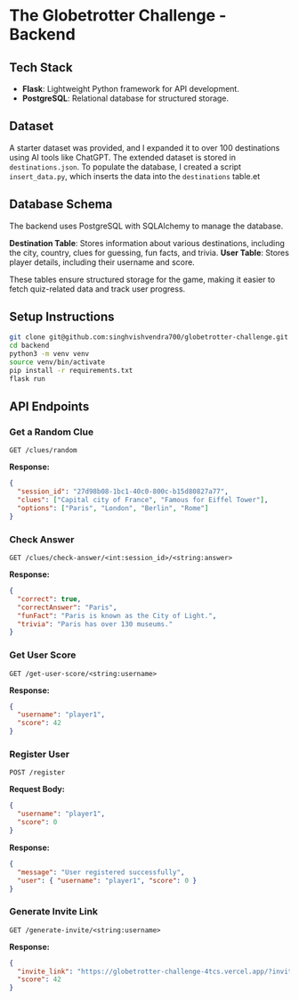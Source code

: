 # The Globetrotter Challenge - Backend

## Tech Stack

- **Flask**: Lightweight Python framework for API development.
- **PostgreSQL**: Relational database for structured storage.

## Dataset

A starter dataset was provided, and I expanded it to over 100 destinations using AI tools like ChatGPT. The extended dataset is stored in `destinations.json`. To populate the database, I created a script `insert_data.py`, which inserts the data into the `destinations` table.et

## Database Schema

The backend uses PostgreSQL with SQLAlchemy to manage the database.

**Destination Table**: Stores information about various destinations, including the city, country, clues for guessing, fun facts, and trivia.
**User Table**: Stores player details, including their username and score.

These tables ensure structured storage for the game, making it easier to fetch quiz-related data and track user progress.

## Setup Instructions

```sh
git clone git@github.com:singhvishvendra700/globetrotter-challenge.git
cd backend
python3 -m venv venv
source venv/bin/activate
pip install -r requirements.txt
flask run
```

## API Endpoints

### Get a Random Clue

```http
GET /clues/random
```

**Response:**

```json
{
  "session_id": "27d98b08-1bc1-40c0-800c-b15d80827a77",
  "clues": ["Capital city of France", "Famous for Eiffel Tower"],
  "options": ["Paris", "London", "Berlin", "Rome"]
}
```

### Check Answer

```http
GET /clues/check-answer/<int:session_id>/<string:answer>
```

**Response:**

```json
{
  "correct": true,
  "correctAnswer": "Paris",
  "funFact": "Paris is known as the City of Light.",
  "trivia": "Paris has over 130 museums."
}
```

### Get User Score

```http
GET /get-user-score/<string:username>
```

**Response:**

```json
{
  "username": "player1",
  "score": 42
}
```

### Register User

```http
POST /register
```

**Request Body:**

```json
{
  "username": "player1",
  "score": 0
}
```

**Response:**

```json
{
  "message": "User registered successfully",
  "user": { "username": "player1", "score": 0 }
}
```

### Generate Invite Link

```http
GET /generate-invite/<string:username>
```

**Response:**

```json
{
  "invite_link": "https://globetrotter-challenge-4tcs.vercel.app/?invite=player1",
  "score": 42
}
```
